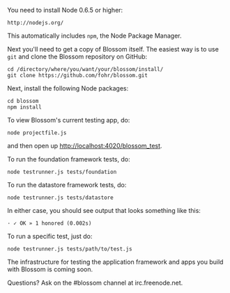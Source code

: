You need to install Node 0.6.5 or higher:

    http://nodejs.org/

This automatically includes `npm`, the Node Package Manager.

Next you'll need to get a copy of Blossom itself. The easiest way is to use 
`git` and clone the Blossom repository on GitHub:

    cd /directory/where/you/want/your/blossom/install/
    git clone https://github.com/fohr/blossom.git

Next, install the following Node packages:

    cd blossom
    npm install

To view Blossom's current testing app, do:

    node projectfile.js

and then open up [http://localhost:4020/blossom_test](http://localhost:4020/blossom_test).

To run the foundation framework tests, do:

    node testrunner.js tests/foundation

To run the datastore framework tests, do:

    node testrunner.js tests/datastore

In either case, you should see output that looks something like this:

    · ✓ OK » 1 honored (0.002s)

To run a specific test, just do:

    node testrunner.js tests/path/to/test.js

The infrastructure for testing the application framework and apps you build 
with Blossom is coming soon.

Questions? Ask on the #blossom channel at irc.freenode.net.